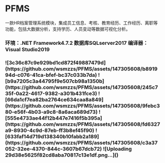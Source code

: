# PFMS
一款HR档案管理系统模块，集成员工信息、考核、教育经历、工作经历、离职等功能，包括大数据分析，支持学历、人员变动等数据可视化分析。
<h3>环境：.NET Framework4.7.2   数据库SQLserver2017   编译器：Visual Studio2019<h3>
<img>![3c36c87c9e929bd1cd872f49887479d](https://github.com/wsmzzs/PFMS/assets/147305608/b891994d-c076-41ca-bfef-bc37c033b7da)<img>
<img>![b9a7205c3a44795f9e507cb98a1350b](https://github.com/wsmzzs/PFMS/assets/147305608/245c735f-0a22-4617-9382-a301b431fce3)<img>
<img>![66da1cf7ea82ba2764ce634caa8a849](https://github.com/wsmzzs/PFMS/assets/147305608/9febc380-e56f-4b03-a9c8-8a6aca689d73)<img>
<img>![555e4733ae44f12b447e7416f5b395a](https://github.com/wsmzzs/PFMS/assets/147305608/fd6327a9-8930-4c9d-87eb-ff3b8ef45f90)<img>
<img>![633faf14d719d138340b10fabb2a189](https://github.com/wsmzzs/PFMS/assets/147305608/c3a37052-32ee-4370-844c-3607b67dcb72)<img>
<img>![Uploading 29d38e5625f82cd8aba70817c13e1df.png…]()<img>
